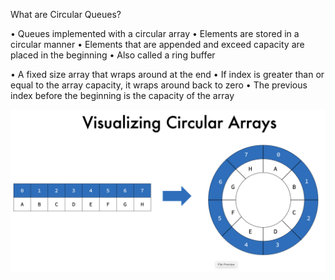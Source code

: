 What are Circular Queues?

• Queues implemented with a circular array
• Elements are stored in a circular manner
• Elements that are appended and exceed capacity are placed in the beginning
• Also called a ring buffer

• A fixed size array that wraps around at the end
• If index is greater than or equal to the array capacity, it
wraps around back to zero
• The previous index before the beginning is the capacity of
the array

![alt text](image-8.png)